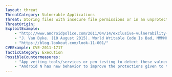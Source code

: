 ```yaml
---
layout: threat
ThreatCategory: Vulnerable Applications
Threat: Storing files with insecure file permissions or in an unprotected location on the device
ThreatOrigin:
ExploitExample:
    - "http://www.androidpolice.com/2011/04/14/exclusive-vulnerability-in-skype-for-android-is-exposing-your-name-phone-number-chat-logs-and-a-lot-more/"
    - "J. Van Dyke. (10 August 2015). World Writable Code Is Bad, MMMMKAY. NowSecure.\nAvailable: https://www.nowsecure.com/blog/2015/08/10/world-writable-code-is-badmmmmkay/"
    - "https://blog.lookout.com/look-11-001/"
CVEExample: CVE-2011-1717
TacticCategory: Execution
PossibleCountermeasures:
    - "App vetting tools/services or pen testing to detect these vulnerabilities in apps."
    - "Android N has new behavior to improve the protections given to the internal storage directories of applications."
---
```

